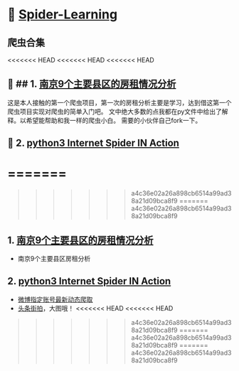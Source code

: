 # :hammer:  [Spider-Learning](https://github.com/geyixin/Spider-Learning)

## 爬虫合集

<<<<<<< HEAD
<<<<<<< HEAD
<<<<<<< HEAD
## :apple: ## 1. [南京9个主要县区的房租情况分析](https://github.com/geyixin/Spider-Learning/tree/master/NJ-lianjia-spider)
这是本人接触的第一个爬虫项目，第一次的房租分析主要是学习，达到借这第一个爬虫项目实现对爬虫的简单入门吧。
文中绝大多数的点我都在py文件中给出了解释。以希望能帮助和我一样的爬虫小白。
需要的小伙伴自己fork一下。

## :green_apple: 2. [python3 Internet Spider IN Action](https://github.com/geyixin/Spider-Learning/tree/master/python3%20Internet%20Spider%20IN%20Action)


=======
=======
>>>>>>> a4c36e02a26a898cb6514a99ad38a21d09bca8f9
=======
>>>>>>> a4c36e02a26a898cb6514a99ad38a21d09bca8f9
## 1. [南京9个主要县区的房租情况分析](https://github.com/geyixin/Spider-Learning/tree/master/NJ-lianjia-spider)
+ 南京9个主要县区房租分析
## 2. [python3 Internet Spider IN Action](https://github.com/geyixin/Spider-Learning/tree/master/python3%20Internet%20Spider%20IN%20Action)
+ [微博指定账号最新动态爬取](https://github.com/geyixin/Spider-Learning/blob/master/python3%20Internet%20Spider%20IN%20Action/code/spider_weibo.py)
+ [头条街拍](https://github.com/geyixin/Spider-Learning/blob/master/python3%20Internet%20Spider%20IN%20Action/code/spider_JinRiTouTiao.py)，大图哦！
<<<<<<< HEAD
<<<<<<< HEAD
>>>>>>> a4c36e02a26a898cb6514a99ad38a21d09bca8f9
=======
>>>>>>> a4c36e02a26a898cb6514a99ad38a21d09bca8f9
=======
>>>>>>> a4c36e02a26a898cb6514a99ad38a21d09bca8f9

